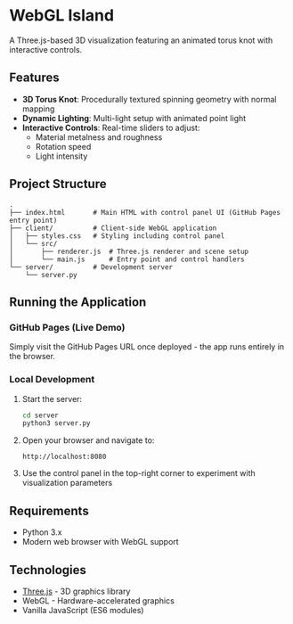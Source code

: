 # WebGL Island

A Three.js-based 3D visualization featuring an animated torus knot with interactive controls.

## Features

- **3D Torus Knot**: Procedurally textured spinning geometry with normal mapping
- **Dynamic Lighting**: Multi-light setup with animated point light
- **Interactive Controls**: Real-time sliders to adjust:
  - Material metalness and roughness
  - Rotation speed
  - Light intensity

## Project Structure

```
.
├── index.html       # Main HTML with control panel UI (GitHub Pages entry point)
├── client/          # Client-side WebGL application
│   ├── styles.css   # Styling including control panel
│   └── src/
│       ├── renderer.js  # Three.js renderer and scene setup
│       └── main.js      # Entry point and control handlers
└── server/          # Development server
    └── server.py
```

## Running the Application

### GitHub Pages (Live Demo)
Simply visit the GitHub Pages URL once deployed - the app runs entirely in the browser.

### Local Development

1. Start the server:
   ```bash
   cd server
   python3 server.py
   ```

2. Open your browser and navigate to:
   ```
   http://localhost:8080
   ```

3. Use the control panel in the top-right corner to experiment with visualization parameters

## Requirements

- Python 3.x
- Modern web browser with WebGL support

## Technologies

- [Three.js](https://threejs.org/) - 3D graphics library
- WebGL - Hardware-accelerated graphics
- Vanilla JavaScript (ES6 modules)

